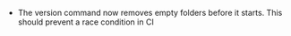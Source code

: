 - The version command now removes empty folders before it starts. This should prevent a race condition in CI